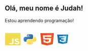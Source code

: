 ## Olá, meu nome é Judah!

Estou aprendendo programação!

<div style="display: inline_block"><br>
  <img align="center" alt="Judah-Js" height="40" width="50" src="https://raw.githubusercontent.com/devicons/devicon/master/icons/javascript/javascript-plain.svg">
  <img align="center" alt="Judah-Python" height="40" width="50" src="https://raw.githubusercontent.com/devicons/devicon/master/icons/python/python-original.svg">
  <img align="center" alt="Judah-HTML" height="40" width="50" src="https://raw.githubusercontent.com/devicons/devicon/master/icons/html5/html5-original.svg">
  <img align="center" alt="Judah-CSS" height="30" width="40" src="https://raw.githubusercontent.com/devicons/devicon/master/icons/css3/css3-original.svg">
</div>
  





